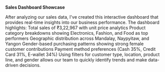 **Sales Dashboard Showcase**

After analyzing our sales data, I've created this interactive dashboard that provides real-time insights into our business performance. The dashboard highlights:
Total sales of ₹3,22,967 with unit price analytics
Product category breakdowns showing Electronics, Fashion, and Food as top performers
Geographic distribution across Mandalay, Naypyitaw, and Yangon
Gender-based purchasing patterns showing strong female customer contributions
Payment method preferences (Cash 35%, Credit Card 31%, E-wallet 34%)
Using filters for customer type, location, product line, and gender allows our team to quickly identify trends and make data-driven decisions.
